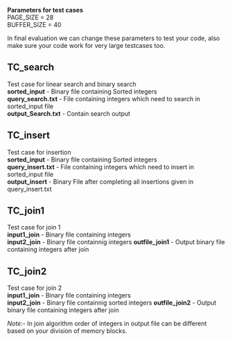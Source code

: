 **Parameters for test cases**  
PAGE_SIZE = 28   
BUFFER_SIZE = 40   

In final evaluation we can change these parameters to test your code, also make sure your code work for very large testcases too.  
 
 ## TC_search    
Test case for linear search and binary search       
**sorted_input** - Binary file containing Sorted integers   
**query_search.txt** - File containing integers which need to search in sorted_input file    
**output_Search.txt** - Contain search output  

 
 ## TC_insert  
 Test case for insertion   
 **sorted_input** - Binary file containing Sorted integers  
 **query_insert.txt** - File containing integers which need to insert in sorted_input file        
 **output_insert** - Binary File after completing all insertions given in query_insert.txt   
 
 
## TC_join1
Test case for join 1  
**input1_join** - Binary file containing integers  
**input2_join** - Binary file containnig integers
**outfile_join1** - Output binary file containing integers after join


## TC_join2 
Test case for join 2  
**input1_join** - Binary file containing integers  
**input2_join** - Binary file containnig  sorted integers
**outfile_join2** - Output binary file containing integers after join

*Note*:- In join algorithm order of integers in output file can be different based on your division of memory blocks.

